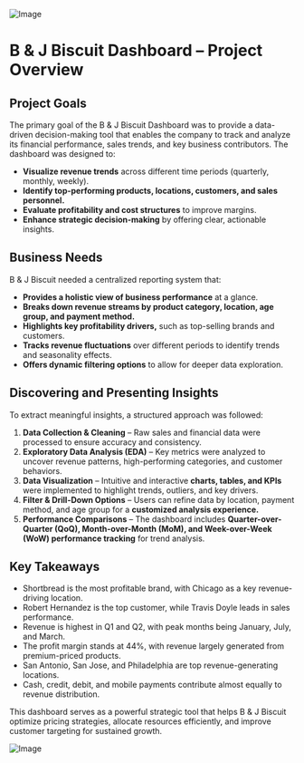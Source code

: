 
![Image](https://github.com/user-attachments/assets/219954e7-529b-48c1-8425-45a87d2222a9)

# B & J Biscuit Dashboard – Project Overview
## Project Goals
The primary goal of the B & J Biscuit Dashboard was to provide a data-driven decision-making tool that enables the company to track and analyze its financial performance, sales trends, and key business contributors. The dashboard was designed to:

- **Visualize revenue trends** across different time periods (quarterly, monthly, weekly).
- **Identify top-performing products, locations, customers, and sales personnel.**
- **Evaluate profitability and cost structures** to improve margins.
- **Enhance strategic decision-making** by offering clear, actionable insights.

## Business Needs
B & J Biscuit needed a centralized reporting system that:
- **Provides a holistic view of business performance** at a glance.
- **Breaks down revenue streams by product category, location, age group, and payment method.**
- **Highlights key profitability drivers,** such as top-selling brands and customers.
- **Tracks revenue fluctuations** over different periods to identify trends and seasonality effects.
- **Offers dynamic filtering options** to allow for deeper data exploration.

## Discovering and Presenting Insights
To extract meaningful insights, a structured approach was followed:

1. **Data Collection & Cleaning** – Raw sales and  financial data were processed to ensure accuracy and consistency.
2. **Exploratory Data Analysis (EDA)** – Key metrics were analyzed to uncover revenue patterns, high-performing categories, and customer behaviors.
3. **Data Visualization** – Intuitive and interactive **charts, tables, and KPIs** were implemented to highlight trends, outliers, and key drivers.
4. **Filter & Drill-Down Options** – Users can refine data by location, payment method, and age group for a **customized analysis experience.**
5. **Performance Comparisons** – The dashboard includes **Quarter-over-Quarter (QoQ), Month-over-Month (MoM), and Week-over-Week (WoW) performance tracking** for trend analysis.

## Key Takeaways
- Shortbread is the most profitable brand, with Chicago as a key revenue-driving location.
- Robert Hernandez is the top customer, while Travis Doyle leads in sales performance.
- Revenue is highest in Q1 and Q2, with peak months being January, July, and March.
- The profit margin stands at 44%, with revenue largely generated from premium-priced products.
- San Antonio, San Jose, and Philadelphia are top revenue-generating locations.
- Cash, credit, debit, and mobile payments contribute almost equally to revenue distribution.


This dashboard serves as a powerful strategic tool that helps B & J Biscuit optimize pricing strategies, allocate resources efficiently, and improve customer targeting for sustained growth.

![Image](https://github.com/user-attachments/assets/bc4dde9f-4e4d-4105-82a4-13bf97b9eb9f)
